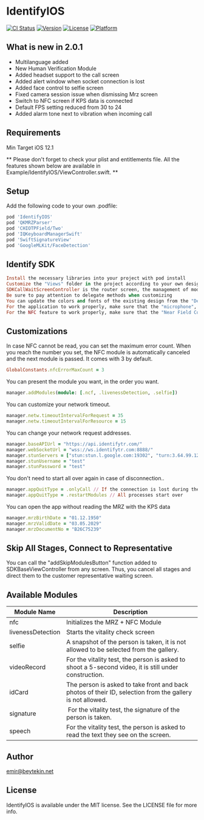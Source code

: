 # IdentifyIOS

[![CI Status](https://img.shields.io/travis/emir@beytekin.net/IdentifyIOS.svg?style=flat)](https://travis-ci.org/emir@beytekin.net/IdentifyIOS)
[![Version](https://img.shields.io/cocoapods/v/IdentifyIOS.svg?style=flat)](https://cocoapods.org/pods/IdentifyIOS)
[![License](https://img.shields.io/cocoapods/l/IdentifyIOS.svg?style=flat)](https://cocoapods.org/pods/IdentifyIOS)
[![Platform](https://img.shields.io/cocoapods/p/IdentifyIOS.svg?style=flat)](https://cocoapods.org/pods/IdentifyIOS)

## What is new in 2.0.1
- Multilanguage added
- New Human Verification Module
- Added headset support to the call screen
- Added alert window when socket connection is lost
- Added face control to selfie screen
- Fixed camera session issue when dismissing Mrz screen
- Switch to NFC screen if KPS data is connected
- Default FPS setting reduced from 30 to 24
- Added alarm tone next to vibration when incoming call

## Requirements
Min Target iOS 12.1 
                    
** Please don't forget to check your plist and entitlements file. All the features shown below are available in Example/IdentifyIOS/ViewController.swift. **

## Setup
                    
Add the following code to your own .podfile:

```ruby
pod 'IdentifyIOS'
pod 'QKMRZParser'
pod 'CHIOTPField/Two'
pod 'IQKeyboardManagerSwift'
pod 'SwiftSignatureView'
pod 'GoogleMLKit/FaceDetection'
```

## Identify SDK
                    
```ruby
Install the necessary libraries into your project with pod install
Customize the "Views" folder in the project according to your own design
SDKCallWaitScreenController is the router screen, the management of modules and call waiting screen are here. Do not change the name of this screen, the SDK works according to this screen.
Be sure to pay attention to delegate methods when customizing
You can update the colors and fonts of the existing design from the "Design.swift" file or the xib file according to your own design. (There are module examples and design customization that can be used in the ViewController.swift file)
For the application to work properly, make sure that the "microphone", "camera", "speech permission" and "NFC Tag Reader Session" settings are turned on in your info.plist file. In the sample application, you can look at the info.plist file.
For the NFC feature to work properly, make sure that the "Near Field Communication Tag Reading" feature is added in the "Signing & Capabilities" settings and check your .entitlements file.
```

## Customizations
                    
In case NFC cannot be read, you can set the maximum error count. When you reach the number you set, the NFC module is automatically canceled and the next module is passed. It comes with 3 by default.
```ruby
GlobalConstants.nfcErrorMaxCount = 3
```
You can present the module you want, in the order you want.
```ruby
manager.addModules(module: [.ncf, .livenessDetection, .selfie])
```
You can customize your network timeout.
```ruby
manager.netw.timeoutIntervalForRequest = 35
manager.netw.timeoutIntervalForResource = 15
```
You can change your network request addresses.
```ruby
manager.baseAPIUrl = "https://api.identifytr.com/"
manager.webSocketUrl = "wss://ws.identifytr.com:8888/"
manager.stunServers = ["stun:stun.l.google.com:19302", "turn:3.64.99.127:3478"]
manager.stunUsername = "test"
manager.stunPassword = "test"
```
You don't need to start all over again in case of disconnection..
```ruby
manager.appQuitType = .onlyCall // If the connection is lost during the call, it only opens the call screen.
manager.appQuitType = .restartModules // All processes start over
```
You can open the app without reading the MRZ with the KPS data
```ruby
manager.mrzBirthDate = "01.12.1950"
manager.mrzValidDate = "03.05.2029"
manager.mrzDocumentNo = "B26C75239"
```
## Skip All Stages, Connect to Representative
                    
You can call the "addSkipModulesButton" function added to SDKBaseViewController from any screen. Thus, you cancel all stages and direct them to the customer representative waiting screen.

## Available Modules
                    
Module Name  | Description
------------- | -------------
nfc           | Initializes the MRZ + NFC Module
livenessDetection  | Starts the vitality check screen
selfie        | A snapshot of the person is taken, it is not allowed to be selected from the gallery.
videoRecord   | For the vitality test, the person is asked to shoot a 5-second video, it is still under construction.
idCard        | The person is asked to take front and back photos of their ID, selection from the gallery is not allowed.
signature     | For the vitality test, the signature of the person is taken.
speech        | For the vitality test, the person is asked to read the text they see on the screen.


## Author
                    
emir@beytekin.net

## License
                    
IdentifyIOS is available under the MIT license. See the LICENSE file for more info.

